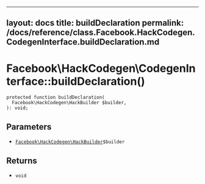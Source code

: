 
***

layout: docs
title: buildDeclaration
permalink: /docs/reference/class.Facebook.HackCodegen.CodegenInterface.buildDeclaration.md
---







# Facebook\\HackCodegen\\CodegenInterface::buildDeclaration()




``` Hack
protected function buildDeclaration(
  Facebook\HackCodegen\HackBuilder $builder,
): void;
```




## Parameters




+ [` Facebook\HackCodegen\HackBuilder `](<class.Facebook.HackCodegen.HackBuilder.md>)`` $builder ``




## Returns




* ` void `